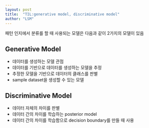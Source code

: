```yaml
---
layout: post
title:  "TIL:generative model, discriminative model"
author: "LSM"
---
```


패턴 인지에서 분류를 할 때 사용되는 모델은 다음과 같이 2가지의 모델이 있음

## Generative Model
- 데이터를 생성하는 모델 관점
- 데이터를 기반으로 데이터를 생성하는 모델을 추정
- 추정한 모델을 기반으로 데이터의 클래스를 판별
- sample dataset을 생성할 수 있는 모델

## Discriminative Model
- 데이터 자체의 차이를 판별
- 데이터 간의 차이를 학습하는 posterior model
- 데이터 간의 차이를 학습함으로 decision boundary를 만들 때 사용